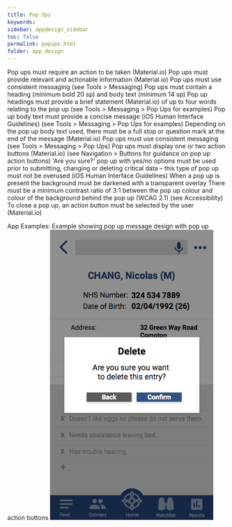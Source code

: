 ```yaml
---
title: Pop Ups   
keywords:
sidebar: appdesign_sidebar
toc: false
permalink: popups.html
folder: app_design 
---
```



Pop ups must require an action to be taken (Material.io)
Pop ups must provide relevant and actionable information (Material.io)
Pop ups must use consistent messaging (see Tools > Messaging)
Pop ups must contain a heading (minimum bold 20 sp) and body text (minimum 14 sp)
Pop up headings must provide a brief statement (Material.io) of up to four words relating to the pop up (see Tools > Messaging > Pop Ups for examples)
Pop up body text must provide a concise message (iOS Human Interface Guidelines) (see Tools > Messaging > Pop Ups for examples)
Depending on the pop up body text used, there must be a full stop or question mark at the end of the message (Material.io)
Pop ups must use consistent messaging (see Tools > Messaging > Pop Ups)
Pop ups must display one or two action buttons (Material.io) (see Navigation > Buttons for guidance on pop up action buttons)
'Are you sure?' pop up with yes/no options must be used prior to submitting, changing or deleting critical data – this type of pop up must not be overused (iOS Human Interface Guidelines)
When a pop up is present the background must be darkened with a transparent overlay
There must be a minimum contrast ratio of 3:1 between the pop up colour and colour of the background behind the pop up (WCAG 2.1) (see Accessibility)
To close a pop up, an action button must be selected by the user (Material.io)

App Examples:
Example showing pop up message design with pop up action buttons
<img class="img-responsive img-thumbnail" src="/images/examples/design-standards-user-interaction-popup.png">